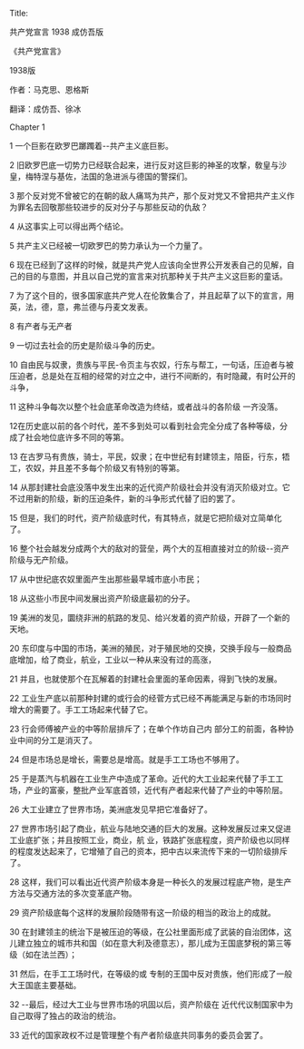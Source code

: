Title:

共产党宣言 1938 成仿吾版

《共产党宣言》 
 
1938版

作者：马克思、恩格斯

翻译：成仿吾、徐冰

Chapter 1

1 一个巨影在欧罗巴躑躅着--共产主义底巨影。

2 旧欧罗巴底一切势力已经联合起来，进行反对这巨影的神圣的攻撃，敎皇与沙皇，梅特涅与基佐，法国的急进派与德国的警探们。 

3 那个反对党不曾被它的在朝的敌人痛骂为共产，那个反对党又不曾把共产主义作为罪名去回敬那些较进步的反对分子与那些反动的仇敌？ 

4 从这事实上可以得出两个结论。 

5 共产主义已经被一切欧罗巴的势力承认为一个力量了。 

6 现在已经到了这样的时候，就是共产党人应该向全世界公开发表自己的见解，自己的目的与意图，并且以自己党的宣言来对抗那种关于共产主义这巨影的童话。 

7 为了这个目的，很多国家底共产党人在伦敦集合了，并且起草了以下的宣言，用英，法，德，意，弗兰德与丹麦文发表。

8 有产者与无产者 

9 一切过去社会的历史是阶级斗争的历史。 

10 自由民与奴隶，贵族与平民-令页主与农奴，行东与帮工，一句话，压迫者与被压迫者，总是处在互相的经常的对立之中，进行不间断的，有时隐藏，有时公开的斗争，

11 这种斗争每次以整个社会底革命改造为终结，或者战斗的各阶级 一齐没落。 

12在历史底以前的各个时代，差不多到处可以看到社会完全分成了各种等级，分成了社会地位底许多不同的等第。

13 在古罗马有贵族，骑士，平民，奴隶；在中世纪有封建领主，陪臣，行东，牾工，农奴，并且差不多每个阶级又有特别的等第。 

14 从那封建社会底没落中发生出来的近代资产阶级社会并没有消灭阶级对立。它不过用新的阶级，新的压迫条件，新的斗争形式代替了旧的罢了。 

15 但是，我们的时代，资产阶级底时代，有其特点，就是它把阶级对立简单化了。

16 整个社会越发分成两个大的敌对的营垒，两个大的互相直接对立的阶级--资产阶级与无产阶级。 

17 从中世纪底农奴里面产生出那些最早城市底小市民；

18 从这些小市民中间发展出资产阶级底最初的分子。 

19 美洲的发见，圜绕非洲的航路的发见、给兴发着的资产阶级，开辟了一个新的天地。

20 东印度与中国的市场，美洲的殖民，对于殖民地的交换，交换手段与一般商品底增加，给了商业，航业，工业以一种从来没有过的高涨，

21 并且，也就使那个在瓦解着的封建社会里面的革命因素，得到飞快的发展。 

22 工业生产底以前那种封建的或行会的经菅方式已经不再能满足与新的市场同时增大的需要了。手工工场起来代替了它。

23 行会师傅被产业的中等阶层排斥了；在单个作坊自己内 部分工的前面，各种协业中间的分工是消灭了。 

24 但是市场总是增长，需要总是增高。就是手工工场也不够用了。

25 于是蒸汽与机器在工业生产中造成了革命。近代的大工业起来代替了手工工场，产业的富豪，整批产业军底首领，近代有产者起来代替了产业的中等阶层。 

26 大工业建立了世界市场，美洲底发见早把它准备好了。 

27 世界市场引起了商业，航业与陆地交通的巨大的发展。这种发展反过来又促进工业底扩张；并且按照工业，商业，航 业，铁路扩张底程度，资产阶级也以同样的程度发达起来了，它增殖了自己的资本，把中古以来流传下来的一切阶级排斥了。 

28 这样，我们可以看出近代资产阶级本身是一种长久的发展过程底产物，是生产方法与交通方法的多次变革底产物。 

29 资产阶级底每个这样的发展阶段随带有这一阶级的相当的政治上的成就。

30 在封建领主的统治下是被压迫的等级，在公社里面形成了武装的自治团体，这儿建立独立的城市共和国（如在意大利及德意志），那儿成为王国底梦税的第三等级（如在法兰西）；

31 然后，在手工工场时代，在等级的或 专制的王国中反对贵族，他们形成了一般大王国底主要基础。

32 --最后，经过大工业与世界市场的巩固以后，资产阶级在 近代代议制国家中为自己取得了独占的政治的统治。

33 近代的国家政权不过是管理整个有产者阶级底共同事务的委员会罢了。 